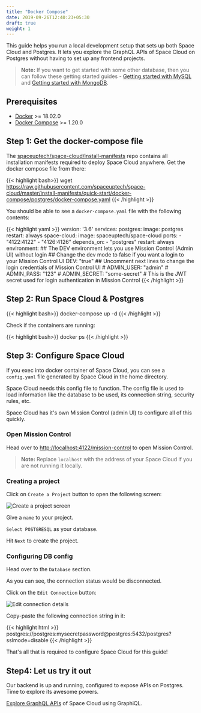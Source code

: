 ```yaml
---
title: "Docker Compose"
date: 2019-09-26T12:40:23+05:30
draft: true
weight: 1
---
```


This guide helps you run a local development setup that sets up both Space Cloud and Postgres. It lets you explore the GraphQL APIs of Space Cloud on Postgres without having to set up any frontend projects.

> **Note:** If you want to get started with some other database, then you can follow these getting started guides - [Getting started with MySQL](https://blog.spaceuptech.com/posts/getting-started-with-graphql-and-mysql/) and [Getting started with MongoDB](https://blog.spaceuptech.com/posts/getting-started-with-graphql-and-mongo/).

## Prerequisites

- [Docker](https://docs.docker.com/install/) >= 18.02.0
- [Docker Compose](https://docs.docker.com/compose/install/) >= 1.20.0


## Step 1: Get the docker-compose file

The [spaceuptech/space-cloud/install-manifests](https://github.com/spaceuptech/space-cloud/tree/master/install-manifests) repo contains all installation manifests required to deploy Space Cloud anywhere. Get the docker compose file from there:

{{< highlight bash>}}
wget https://raw.githubusercontent.com/spaceuptech/space-cloud/master/install-manifests/quick-start/docker-compose/postgres/docker-compose.yaml
{{< /highlight >}}

You should be able to see a `docker-compose.yaml` file with the following contents:

{{< highlight yaml >}}
version: '3.6'
services:
  postgres:
    image: postgres
    restart: always
  space-cloud:
    image: spaceuptech/space-cloud
    ports:
    - "4122:4122"
    - "4126:4126"
    depends_on:
    - "postgres"
    restart: always
    environment:
      ## The DEV environment lets you use Mission Control (Admin UI) without login
      ## Change the dev mode to false if you want a login to your Mission Control UI
      DEV: "true"
      ## Uncomment next lines to change the login credentials of Mission Control UI
      # ADMIN_USER: "admin"
      # ADMIN_PASS: "123"
      # ADMIN_SECRET: "some-secret" # This is the JWT secret used for login authentication in Mission Control
{{< /highlight >}}

## Step 2: Run Space Cloud & Postgres

{{< highlight bash>}}
docker-compose up -d
{{< /highlight >}}

Check if the containers are running:

{{< highlight bash>}}
docker ps
{{< /highlight >}}

## Step 3: Configure Space Cloud

If you exec into docker container of Space Cloud, you can see a `config.yaml` file generated by Space Cloud in the home directory.

Space Cloud needs this config file to function. The config file is used to load information like the database to be used, its connection string, security rules, etc. 

Space Cloud has it's own Mission Control (admin UI) to configure all of this quickly. 

### Open Mission Control

Head over to [http://localhost:4122/mission-control](http://localhost:4122/mission-control) to open Mission Control.

> **Note:** Replace `localhost` with the address of your Space Cloud if you are not running it locally. 

### Creating a project

Click on `Create a Project` button to open the following screen:

![Create a project screen](/images/screenshots/create-project.png)

Give a `name` to your project. 

`Select POSTGRESQL` as your database.

Hit `Next` to create the project. 

### Configuring DB config

Head over to the `Database` section. 

As you can see, the connection status would be disconnected.

Click on the `Edit Connection` button:

![Edit connection details](/images/screenshots/edit-connection-postgres.png)

Copy-paste the following connection string in it: 

{{< highlight html >}}
postgres://postgres:mysecretpassword@postgres:5432/postgres?sslmode=disable
{{< /highlight >}}

That's all that is required to configure Space Cloud for this guide!

## Step4: Let us try it out 

Our backend is up and running, configured to expose APIs on Postgres. Time to explore its awesome powers. 

[Explore GraphQL APIs](/getting-started/quick-start/explore-graphql) of Space Cloud using GraphiQL.
